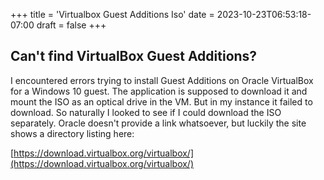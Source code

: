 +++
title = 'Virtualbox Guest Additions Iso'
date = 2023-10-23T06:53:18-07:00
draft = false
+++

## Can't find VirtualBox Guest Additions?

I encountered errors trying to install Guest Additions on Oracle VirtualBox for a Windows 10 guest. The application is supposed to download it and mount the ISO as an optical drive in the VM. But in my instance it failed to download. So naturally I looked to see if I could download the ISO separately. Oracle doesn't provide a link whatsoever, but luckily the site shows a directory listing here:

[https://download.virtualbox.org/virtualbox/](https://download.virtualbox.org/virtualbox/)
